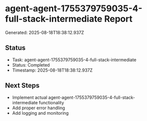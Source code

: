 # agent-agent-1755379759035-4-full-stack-intermediate Report

Generated: 2025-08-18T18:38:12.937Z

## Status
- Task: agent-agent-1755379759035-4-full-stack-intermediate
- Status: Completed
- Timestamp: 2025-08-18T18:38:12.937Z

## Next Steps
- Implement actual agent-agent-1755379759035-4-full-stack-intermediate functionality
- Add proper error handling
- Add logging and monitoring
